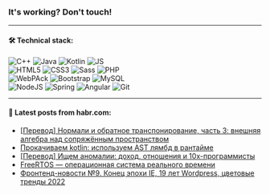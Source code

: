 ### It's working? Don't touch!

---

#### 🛠️ Technical stack:

![C++](https://img.shields.io/badge/C++-informational?logo=c%2B%2B&style=flat&logoColor=white&color=9C033A)
![Java](https://img.shields.io/badge/Java-informational?logo=java&style=flat&logoColor=white&color=007396)
![Kotlin](https://img.shields.io/badge/Kotlin-informational?logo=Kotlin&style=flat&logoColor=white&color=0095D5)
![JS](https://img.shields.io/badge/JS-informational?logo=javaScript&style=flat&logoColor=black&color=F7Df1E) <br>
![HTML5](https://img.shields.io/badge/HTML5-informational?logo=html5&style=flat&logoColor=white&color=E34F26)
![CSS3](https://img.shields.io/badge/CSS3-informational?logo=css3&style=flat&logoColor=white&color=157286)
![Sass](https://img.shields.io/badge/Saas-informational?logo=sass&style=flat&logoColor=white&color=hotpink)
![PHP](https://img.shields.io/badge/PHP-informational?logo=php&style=flat&logoColor=white&color=777BB4) <br>
![WebPAck](https://img.shields.io/badge/WebPack-informational?logo=webPack&style=flat&logoColor=white&color=FF6F00)
![Bootstrap](https://img.shields.io/badge/Bootstrap-informational?logo=Bootstrap&style=flat&logoColor=white&color=7952B3)
![MySQL](https://img.shields.io/badge/MySQL-informational?logo=MySQL&style=flat&logoColor=white&color=00f) <br>
![NodeJS](https://img.shields.io/badge/NodeJS-informational?logo=node.js&style=flat&logoColor=white&color=43853D)
![Spring](https://img.shields.io/badge/Spring-informational?logo=Spring&style=flat&logoColor=white&color=0A9EDC)
![Angular](https://img.shields.io/badge/Vue-informational?logo=vue.js&style=flat&logoColor=white&color=red)
![Git](https://img.shields.io/badge/Git-informational?logo=git&style=flat&logoColor=white&color=darkorange)

___

#### 💬 Latest posts from habr.com:

<!-- BLOG-POST-LIST:START -->
- [[Перевод] Нормали и обратное транспонирование, часть 3: внешняя алгебра над сопряжённым пространством](https://habr.com/ru/post/669734/?utm_source=habrahabr&utm_medium=rss&utm_campaign=669734)
- [Прокачиваем kotlin: используем AST лямбд в рантайме](https://habr.com/ru/post/669694/?utm_source=habrahabr&utm_medium=rss&utm_campaign=669694)
- [[Перевод] Ищем аномалии: доход, отношения и 10х-программисты](https://habr.com/ru/post/668062/?utm_source=habrahabr&utm_medium=rss&utm_campaign=668062)
- [FreeRTOS — операционная система реального времени](https://habr.com/ru/post/668498/?utm_source=habrahabr&utm_medium=rss&utm_campaign=668498)
- [Фронтенд-новости №9. Конец эпохи IE, 19 лет Wordpress, цветовые тренды 2022](https://habr.com/ru/post/669738/?utm_source=habrahabr&utm_medium=rss&utm_campaign=669738)
<!-- BLOG-POST-LIST:END -->
